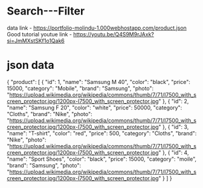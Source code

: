 # Search---Filter
data link - https://portfolio-molindu-1.000webhostapp.com/product.json
Good tutorial youtue link - https://youtu.be/Q4S9M9rJAxk?si=JmMXstSKf1o1Qak6

# json data
{
    "product": [
        {
            "id": 1,
            "name": "Samsung M 40",
            "color": "black",
            "price": 15000,
            "category": "Mobile",
            "brand": "Samsung",
            "photo": "https://upload.wikimedia.org/wikipedia/commons/thumb/7/71/I7500_with_screen_protector.jpg/1200px-I7500_with_screen_protector.jpg"
        },
        {
            "id": 2,
            "name": "Samsung F 20",
            "color": "white",
            "price": 50000,
            "category": "Cloths",
            "brand": "Nike",
            "photo": "https://upload.wikimedia.org/wikipedia/commons/thumb/7/71/I7500_with_screen_protector.jpg/1200px-I7500_with_screen_protector.jpg"
        },
        {
            "id": 3,
            "name": "T-shirt",
            "color": "red",
            "price": 500,
            "category": "Cloths",
            "brand": "Nike",
            "photo": "https://upload.wikimedia.org/wikipedia/commons/thumb/7/71/I7500_with_screen_protector.jpg/1200px-I7500_with_screen_protector.jpg"
        },
        {
            "id": 4,
            "name": "Sport Shoes",
            "color": "black",
            "price": 15000,
            "category": "moile",
            "brand": "Samsung",
            "photo": "https://upload.wikimedia.org/wikipedia/commons/thumb/7/71/I7500_with_screen_protector.jpg/1200px-I7500_with_screen_protector.jpg"
        }
    ]
}
